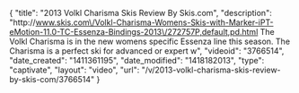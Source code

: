 {
    "title": "2013 Volkl Charisma Skis Review By Skis.com",
    "description": "http:\/\/www.skis.com\/Volkl-Charisma-Womens-Skis-with-Marker-iPT-eMotion-11.0-TC-Essenza-Bindings-2013\/272757P,default,pd.html  The Volkl Charisma is in the new womens specific Essenza line this season. The Charisma is a perfect ski for advanced or expert w",
    "videoid": "3766514",
    "date_created": "1411361195",
    "date_modified": "1418182013",
    "type": "captivate",
    "layout": "video",
    "url": "\/v\/2013-volkl-charisma-skis-review-by-skis-com\/3766514"
}